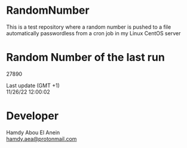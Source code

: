 # RandomNumber    
This is a test repository where a random number is pushed to a file automatically passwordless from a cron job in my Linux CentOS server    
# Random Number of the last run   
27890
      
Last update (GMT +1)    
11/26/22 12:00:02
# Developer    
Hamdy Abou El Anein   
hamdy.aea@protonmail.com
